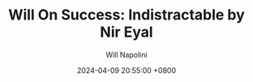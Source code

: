 ---
title: "Will On Success: Indistractable by Nir Eyal"
author: Will Napolini
date: 2024-04-09 20:55:00 +0800
categories: [Mindset, Book-summaries]
tags:
  [
    indistractable,
    nir-eyal,
    productivity,
    focus,
    distraction,
    attention,
    time-management,
    digital-minimalism,
    mental-clutter,
    self-discipline,
    mindfulness,
    motivation,
    habit-formation,
    tech-addiction,
    work-life-balance,
    personal-growth,
    cognitive-load,
    stress-reduction,
    goal-achievement
  ]
image: https://pbs.twimg.com/media/GO1s0ogWwAAcmds?format=jpg&name=large
alt: "Will On Success: Indistractable by Nir Eyal"
fallback:
  - 
  # Replace with the URL of your backup image
  -
  # Replace with the URL of your backup image
---